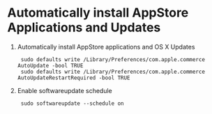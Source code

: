 # Automatically install AppStore Applications and Updates
1. Automatically install AppStore applications and OS X Updates

		sudo defaults write /Library/Preferences/com.apple.commerce AutoUpdate -bool TRUE
		sudo defaults write /Library/Preferences/com.apple.commerce AutoUpdateRestartRequired -bool TRUE
2. Enable softwareupdate schedule

		sudo softwareupdate --schedule on
